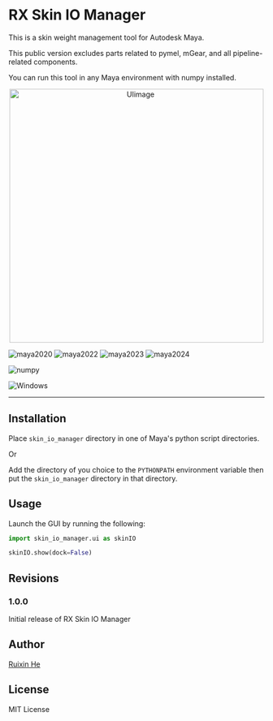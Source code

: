 # RX Skin IO Manager

This is a skin weight management tool for Autodesk Maya.

This public version excludes parts related to pymel, mGear, and all pipeline-related components.

You can run this tool in any Maya environment with numpy installed.
<div style="text-align: center;">
    <img src="https://github.com/Git-Rayshin/RX_SkinIOManager/assets/115437984/4346936c-add7-4e14-b99a-cce8710b025b" alt="UIimage" height="500">
</div>


![maya2020](https://img.shields.io/badge/Maya_2020-tested-brightgreen.svg)
![maya2022](https://img.shields.io/badge/Maya_2022-tested-brightgreen.svg)
![maya2023](https://img.shields.io/badge/Maya_2023-tested-brightgreen.svg)
![maya2024](https://img.shields.io/badge/Maya_2024-tested-brightgreen.svg)

![numpy](https://img.shields.io/badge/numpy-required-red.svg)

![Windows](https://img.shields.io/badge/Windows-tested-blue)

-------------------

## Installation

Place `skin_io_manager` directory in one of Maya's python script directories.

Or

Add the directory of you choice to the `PYTHONPATH` environment variable then put the `skin_io_manager` directory in
that directory.

## Usage

Launch the GUI by running the following:

```python
import skin_io_manager.ui as skinIO

skinIO.show(dock=False)
```

## Revisions

### 1.0.0

Initial release of RX Skin IO Manager

## Author

[Ruixin He](https://github.com/Git-Rayshin)

## License

MIT License




   




